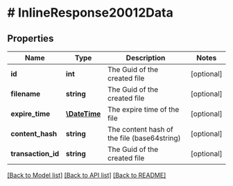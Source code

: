 # # InlineResponse20012Data

## Properties

Name | Type | Description | Notes
------------ | ------------- | ------------- | -------------
**id** | **int** | The Guid of the created file | [optional]
**filename** | **string** | The Guid of the created file | [optional]
**expire_time** | [**\DateTime**](\DateTime.md) | The expire time of the file | [optional]
**content_hash** | **string** | The content hash of the file (base64string) | [optional]
**transaction_id** | **string** | The Guid of the created file | [optional]

[[Back to Model list]](../../README.md#models) [[Back to API list]](../../README.md#endpoints) [[Back to README]](../../README.md)
